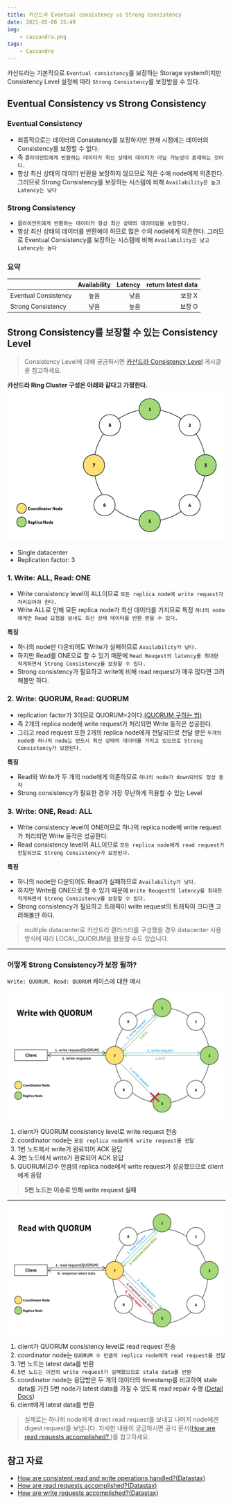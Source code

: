 ```yaml
---
title: 카산드라 Eventual consistency vs Strong consistency
date: 2021-05-08 15:49
img: 
    - cassandra.png
tags: 
    - Cassandra
---
```


카산드라는 기본적으로 `Eventual consistency`를 보장하는 Storage system이지만 Consistency Level 설정에 따라 `Strong Consistency`를 보장받을 수 있다.

## Eventual Consistency vs Strong Consistency
### Eventual Consistency
- 최종적으로는 데이터의 Consistency를 보장하지만 현재 시점에는 데이터의 Consistency를 보장할 수 없다.
- 즉 `클라이언트에게 반환하는 데이터가 최신 상태의 데이터가 아닐 가능성이 존재하는 것이다.`
- 항상 최신 상태의 데이터 반환을 보장하지 않으므로 적은 수에 node에게 의존한다. 그러므로 Strong Consistency를 보장하는 시스템에 비해 `Availability은 높고 Latency는 낮다`

### Strong Consistency
- `클라이언트에게 반환하는 데이터가 항상 최신 상태의 데이터임을 보장한다.`
- 항상 최신 상태의 데이터를 반환해야 하므로 많은 수의 node에게 의존한다. 그러므로 Eventual Consistency를 보장하는 시스템에 비해 `Availability은 낮고 Latency는 높다`

### 요약
|  | Availability | Latency | return latest data
|---|:---:|---:|---:|
| Eventual Consistency | 높음 | 낮음 | 보장 X |
| Strong Consistency | 낮음 | 높음 | 보장 O |


## Strong Consistency를 보장할 수 있는 Consistency Level

> Consistency Level에 대해 궁금하시면 [카산드라 Consistency Level](http://localhost:8081/blog/Cassandra/Cassandra_Consistency_Level.html#write-consistency-levels) 게시글을 참고하세요.

**카산드라 Ring Cluster 구성은 아래와 같다고 가정한다.**
![single_dc_cluster](./Cassandra_Eventual_And_Strong_Consistency/single_dc_cluster.png)

- Single datacenter
- Replication factor: 3

### 1. Write: ALL, Read: ONE
- Write consistency level이 ALL이므로 `모든 replica node에 write request가 처리되어야 한다.`
- Write ALL로 인해 모든 replica node가 최신 데이터를 가지므로 특정 `하나의 node에게만 Read 요청을 보내도 최신 상태 데이터를 반환 받을 수 있다.`

**특징**
- 하나의 node만 다운되어도 Write가 실패하므로 `Availability가 낮다.`
- 하지만 Read를 ONE으로 할 수 있기 때문에 `Read Reuqest의 latency를 최대한 적게하면서 Strong Consistency를 보장할 수 있다.`
- Strong consistency가 필요하고 write에 비해 read request가 매우 많다면 고려해볼만 하다.

### 2. Write: QUORUM, Read: QUORUM
- replication factor가 3이므로 QUORUM=2이다.[(QUORUM 구하는 법)](/Cassandra/Cassandra_Consistency_Level.html#_2-each-quorum)
- 즉 2개의 replica node에 write request가 처리되면 Write 동작은 성공한다.
- 그리고 read request 또한 2개의 replica node에게 전달되므로 전달 받은 `두개의 node중 하나의 node는 반드시 최신 상태의 데이터를 가지고 있으므로 Strong Consistency가 보장된다.`  

**특징**
- Read와 Write가 두 개의 node에게 의존하므로 `하나의 node가 down되어도 정상 동작`
- Strong consistency가 필요한 경우 가장 무난하게 적용할 수 있는 Level

### 3. Write: ONE, Read: ALL
- Write consistency level이 ONE이므로 하나의 replica node에 write request가 처리되면 Write 동작은 성공한다.
- Read consistency level이 ALL이므로 `모든 replica node에게 read request가 전달되므로 Strong Consistency가 보장된다.`

**특징**
- 하나의 node만 다운되어도 Read가 실패하므로 `Availability가 낮다.`
- 하지만 Write를 ONE으로 할 수 있기 때문에 `Write Reuqest의 latency를 최대한 적게하면서 Strong Consistency를 보장할 수 있다.`
- Strong consistency가 필요하고 트래픽이 write request의 트래픽이 크다면 고려해볼만 하다.

> multiple datacenter로 카산드라 클러스터를 구성했을 경우 datacenter 사용 방식에 따라 LOCAL_QUORUM을 활용할 수도 있습니다.
---

### 어떻게 Strong Consistency가 보장 될까? 
`Write: QUORUM, Read: QUORUM` 케이스에 대한 예시

![write_with_quorum](./Cassandra_Eventual_And_Strong_Consistency/write_with_quorum.png)
1. client가 QUORUM consistency level로 write request 전송
2. coordinator node는 `모든 replica node에게 write request를 전달`
3. 1번 노드에서 write가 완료되어 ACK 응답
4. 3번 노드에서 write가 완료되어 ACK 응답
5. QUORUM(2)수 만큼의 replica node에서 write request가 성공했으므로 client에게 응답

> **5번 노드는 이슈로 인해 write request 실패**

---

![read_with_quorum](./Cassandra_Eventual_And_Strong_Consistency/read_with_quorum.png)
1. client가 QUORUM consistency level로 read request 전송
2. coordinator node는 `QUORUM 수 만큼의 replica node에게 read request를 전달`
3. 1번 노드는 latest data를 반환
4. `5번 노드는 이전의 write request가 실패했으므로 stale data를 반환`
5. coordinator node는 응답받은 두 개의 데이터의 timestamp를 비교하여 stale data를 가진 5번 node가 latest data를 가질 수 있도록 read repair 수행 ([Detail Docs](https://docs.datastax.com/en/cassandra-oss/3.0/cassandra/operations/opsRepairNodesReadRepair.html))
6. client에게 latest data를 반환

> 실제로는 하나의 node에게 direct read request를 보내고 나머지 node에겐 digest request를 보냅니다. 자세한 내용이 궁금하시면 공식 문서([How are read requests accomplished?
](https://docs.datastax.com/en/cassandra-oss/3.0/cassandra/dml/dmlClientRequestsRead.html))를 참고하세요.

## 참고 자료
- [How are consistent read and write operations handled?(Datastax)](https://docs.datastax.com/en/cassandra-oss/3.0/cassandra/dml/dmlAboutDataConsistency.html)
- [How are read requests accomplished?(Datastax)](https://docs.datastax.com/en/cassandra-oss/3.0/cassandra/dml/dmlClientRequestsRead.html)
- [How are write requests accomplished?(Datastax)](https://docs.datastax.com/en/cassandra-oss/3.0/cassandra/dml/dmlClientRequestsWrite.html)
